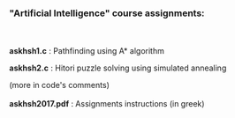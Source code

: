 ### "Artificial Intelligence" course assignments:
<br><br>
__askhsh1.c__ : Pathfinding using A* algorithm

__askhsh2.c__ : Hitori puzzle solving using simulated annealing

(more in code's comments)
<br><br>
__askhsh2017.pdf__ : Assignments instructions (in greek)
